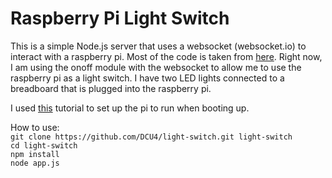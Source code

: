 # Raspberry Pi Light Switch

This is a simple Node.js server that uses a websocket (websocket.io) to interact with a raspberry pi. Most of the code is taken from [here](https://www.w3schools.com/nodejs/nodejs_raspberrypi.asp). Right now, I am using the onoff module with the websocket to allow me to use the raspberry pi as a light switch. I have two LED lights connected to a breadboard that is plugged into the raspberry pi. 

I used [this](https://weworkweplay.com/play/raspberry-pi-nodejs/) tutorial to set up the pi to run when booting up.

How to use:\
`git clone https://github.com/DCU4/light-switch.git light-switch`\
`cd light-switch`\
`npm install`\
`node app.js`

